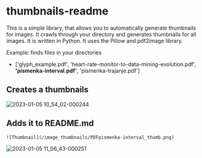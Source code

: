 # thumbnails-readme

This is a simple library, that allows you to automatically generate thumbnails for images. It crawls through your directory and generates thumbnails for all images. It is written in Python. It uses the Pillow and pdf2image library.

Example: finds files in your directories
* ['glyph_example.pdf', 'heart-rate-monitor-to-data-mining-evolution.pdf', **'pismenka-interval.pdf'**, 'pismenka-trajanje.pdf']

## Creates a thumbnails

![2023-01-05 10_54_02-000244](https://user-images.githubusercontent.com/33880044/210753771-7612a1c4-c7ec-4c75-9033-69652b816841.png)

## Adds it to README.md

`![Thumbnail](/image_thumbnails/PDFpismenka-interval_thumb.png)`

![2023-01-05 11_06_43-000251](https://user-images.githubusercontent.com/33880044/210754629-b974ba51-781e-4f32-9ce9-519b57a8bfd0.png)
